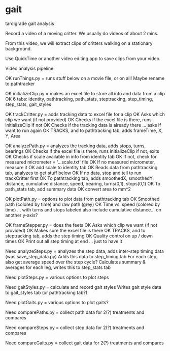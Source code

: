 # gait
 tardigrade gait analysis

Record a video of a moving critter. We usually do videos of about 2 mins.

From this video, we will extract clips of critters walking on a stationary background.

Use QuickTime or another video editing app to save clips from your video.

Video analysis pipeline

OK runThings.py = runs stuff below on a movie file, or on all!
	Maybe rename to pathtracker

OK initializeClip.py = makes an excel file to store all info and data from a clip
OK 6 tabs: identity, pathtracking, path_stats, steptracking, step_timing, step_stats, gait_styles

OK trackCritter.py = adds tracking data to excel file for a clip
	OK Asks which clip we want (if not provided)
	OK Checks if the excel file is there, runs initializeClip if not
	OK Checks if the tracking data is already there … asks if want to run again
	OK TRACKS, and to pathtracking tab, adds frameTime, X, Y, Area

OK analyzePath.py = analyzes the tracking data, adds stops, turns, bearings
OK Checks if the excel file is there, runs initializeClip if not, exits
OK Checks if scale available in info from identity tab
	OK If not, check for measured micrometer = '...scale.txt' file
OK If no measured micrometer, measure it
OK add scale to identity tab
	OK Reads data from pathtracking tab, analyzes to get stuff below
		OK If no data, stop and tell to run trackCritter first
OK To pathtracking tab, adds smoothedX, smoothedY, distance, cumulative distance, speed, bearing, turns(0,1), stops(0,1)
OK To path_stats tab, add summary data
	OK convert area to mm^2

OK plotPath.py = options to plot data from pathtracking tab
	OK Smoothed path (colored by time) and raw path (grey)
	OK Time vs. speed (colored by time) … with turns and stops labeled
		also include cumulative distance… on another y-axis?

OK frameStepper.py = does the feets
	OK Asks which clip we want (if not provided)
	OK Makes sure the excel file is there
	OK TRACKS, and to steptracking tab, adds the step timing
OK Quality control on up / down times
	OK Print out all step timing at end … just to have it

Need analyzeSteps.py = analyzes the step data, adds inter-step timing data
	(was save_step_data.py)
Adds this data to step_timing tab
	For each step, also get average speed over the step cycle?
Calculates summary & averages for each leg, writes this to step_stats tab

Need plotSteps.py = various options to plot steps

Need gaitStyles.py = calculate and record gait styles
Writes gait style data to gait_styles tab (or pathtracking tab?)

Need plotGaits.py = various options to plot gaits?

Need comparePaths.py = collect path data for 2(?) treatments and compares

Need compareSteps.py = collect step data for 2(?) treatments and compares

Need compareGaits.py = collect gait data for 2(?) treatments and compares